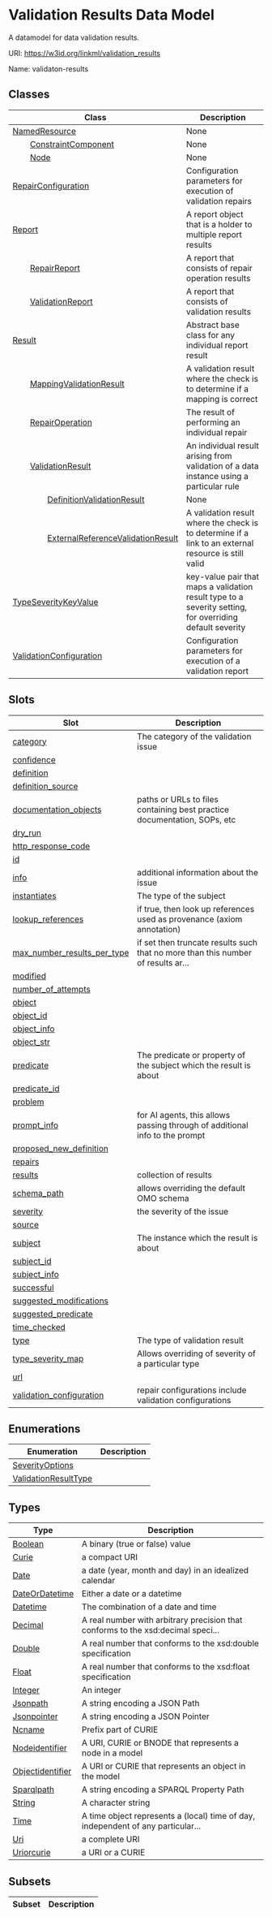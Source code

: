 # Validation Results Data Model

A datamodel for data validation results.

URI: https://w3id.org/linkml/validation_results

Name: validaton-results



## Classes

| Class | Description |
| --- | --- |
| [NamedResource](NamedResource.md) | None |
| &nbsp;&nbsp;&nbsp;&nbsp;&nbsp;&nbsp;&nbsp;&nbsp;[ConstraintComponent](ConstraintComponent.md) | None |
| &nbsp;&nbsp;&nbsp;&nbsp;&nbsp;&nbsp;&nbsp;&nbsp;[Node](Node.md) | None |
| [RepairConfiguration](RepairConfiguration.md) | Configuration parameters for execution of validation repairs |
| [Report](Report.md) | A report object that is a holder to multiple report results |
| &nbsp;&nbsp;&nbsp;&nbsp;&nbsp;&nbsp;&nbsp;&nbsp;[RepairReport](RepairReport.md) | A report that consists of repair operation results |
| &nbsp;&nbsp;&nbsp;&nbsp;&nbsp;&nbsp;&nbsp;&nbsp;[ValidationReport](ValidationReport.md) | A report that consists of validation results |
| [Result](Result.md) | Abstract base class for any individual report result |
| &nbsp;&nbsp;&nbsp;&nbsp;&nbsp;&nbsp;&nbsp;&nbsp;[MappingValidationResult](MappingValidationResult.md) | A validation result where the check is to determine if a mapping is correct |
| &nbsp;&nbsp;&nbsp;&nbsp;&nbsp;&nbsp;&nbsp;&nbsp;[RepairOperation](RepairOperation.md) | The result of performing an individual repair |
| &nbsp;&nbsp;&nbsp;&nbsp;&nbsp;&nbsp;&nbsp;&nbsp;[ValidationResult](ValidationResult.md) | An individual result arising from validation of a data instance using a particular rule |
| &nbsp;&nbsp;&nbsp;&nbsp;&nbsp;&nbsp;&nbsp;&nbsp;&nbsp;&nbsp;&nbsp;&nbsp;&nbsp;&nbsp;&nbsp;&nbsp;[DefinitionValidationResult](DefinitionValidationResult.md) | None |
| &nbsp;&nbsp;&nbsp;&nbsp;&nbsp;&nbsp;&nbsp;&nbsp;&nbsp;&nbsp;&nbsp;&nbsp;&nbsp;&nbsp;&nbsp;&nbsp;[ExternalReferenceValidationResult](ExternalReferenceValidationResult.md) | A validation result where the check is to determine if a link to an external resource is still valid |
| [TypeSeverityKeyValue](TypeSeverityKeyValue.md) | key-value pair that maps a validation result type to a severity setting, for overriding default severity |
| [ValidationConfiguration](ValidationConfiguration.md) | Configuration parameters for execution of a validation report |



## Slots

| Slot | Description |
| --- | --- |
| [category](category.md) | The category of the validation issue |
| [confidence](confidence.md) |  |
| [definition](definition.md) |  |
| [definition_source](definition_source.md) |  |
| [documentation_objects](documentation_objects.md) | paths or URLs to files containing best practice documentation, SOPs, etc |
| [dry_run](dry_run.md) |  |
| [http_response_code](http_response_code.md) |  |
| [id](id.md) |  |
| [info](info.md) | additional information about the issue |
| [instantiates](instantiates.md) | The type of the subject |
| [lookup_references](lookup_references.md) | if true, then look up references used as provenance (axiom annotation) |
| [max_number_results_per_type](max_number_results_per_type.md) | if set then truncate results such that no more than this number of results ar... |
| [modified](modified.md) |  |
| [number_of_attempts](number_of_attempts.md) |  |
| [object](object.md) |  |
| [object_id](object_id.md) |  |
| [object_info](object_info.md) |  |
| [object_str](object_str.md) |  |
| [predicate](predicate.md) | The predicate or property of the subject which the result is about |
| [predicate_id](predicate_id.md) |  |
| [problem](problem.md) |  |
| [prompt_info](prompt_info.md) | for AI agents, this allows passing through of additional info to the prompt |
| [proposed_new_definition](proposed_new_definition.md) |  |
| [repairs](repairs.md) |  |
| [results](results.md) | collection of results |
| [schema_path](schema_path.md) | allows overriding the default OMO schema |
| [severity](severity.md) | the severity of the issue |
| [source](source.md) |  |
| [subject](subject.md) | The instance which the result is about |
| [subject_id](subject_id.md) |  |
| [subject_info](subject_info.md) |  |
| [successful](successful.md) |  |
| [suggested_modifications](suggested_modifications.md) |  |
| [suggested_predicate](suggested_predicate.md) |  |
| [time_checked](time_checked.md) |  |
| [type](type.md) | The type of validation result |
| [type_severity_map](type_severity_map.md) | Allows overriding of severity of a particular type |
| [url](url.md) |  |
| [validation_configuration](validation_configuration.md) | repair configurations include validation configurations |


## Enumerations

| Enumeration | Description |
| --- | --- |
| [SeverityOptions](SeverityOptions.md) |  |
| [ValidationResultType](ValidationResultType.md) |  |


## Types

| Type | Description |
| --- | --- |
| [Boolean](Boolean.md) | A binary (true or false) value |
| [Curie](Curie.md) | a compact URI |
| [Date](Date.md) | a date (year, month and day) in an idealized calendar |
| [DateOrDatetime](DateOrDatetime.md) | Either a date or a datetime |
| [Datetime](Datetime.md) | The combination of a date and time |
| [Decimal](Decimal.md) | A real number with arbitrary precision that conforms to the xsd:decimal speci... |
| [Double](Double.md) | A real number that conforms to the xsd:double specification |
| [Float](Float.md) | A real number that conforms to the xsd:float specification |
| [Integer](Integer.md) | An integer |
| [Jsonpath](Jsonpath.md) | A string encoding a JSON Path |
| [Jsonpointer](Jsonpointer.md) | A string encoding a JSON Pointer |
| [Ncname](Ncname.md) | Prefix part of CURIE |
| [Nodeidentifier](Nodeidentifier.md) | A URI, CURIE or BNODE that represents a node in a model |
| [Objectidentifier](Objectidentifier.md) | A URI or CURIE that represents an object in the model |
| [Sparqlpath](Sparqlpath.md) | A string encoding a SPARQL Property Path |
| [String](String.md) | A character string |
| [Time](Time.md) | A time object represents a (local) time of day, independent of any particular... |
| [Uri](Uri.md) | a complete URI |
| [Uriorcurie](Uriorcurie.md) | a URI or a CURIE |


## Subsets

| Subset | Description |
| --- | --- |
